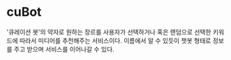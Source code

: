 # cuBot


'큐레이션 봇'의 약자로 원하는 장르를 사용자가 선택하거나 혹은 랜덤으로 선택한 키워드에 따라서 미디어를 추천해주는 서비스이다. 
이름에서 알 수 있듯이 챗봇 형태로 정보를 주고 받으며 서비스를 이어나갈 수 있다.
